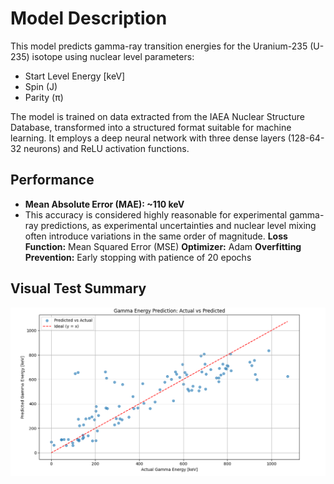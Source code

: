 # Model Description
This model predicts gamma-ray transition energies for the Uranium-235 (U-235) isotope using nuclear level parameters:
- Start Level Energy [keV]
- Spin (J)
- Parity (π)

The model is trained on data extracted from the IAEA Nuclear Structure Database, transformed into a structured format suitable for machine learning. It employs a deep neural network with three dense layers (128-64-32 neurons) and ReLU activation functions.

## Performance

- **Mean Absolute Error (MAE): ~110 keV**
- This accuracy is considered highly reasonable for experimental gamma-ray predictions, as experimental uncertainties and nuclear level mixing often introduce variations in the same order of magnitude.
**Loss Function:** Mean Squared Error (MSE)
**Optimizer:** Adam
**Overfitting Prevention:** Early stopping with patience of 20 epochs

## Visual Test Summary
![Gamma Energy Prediction](U-235_ModelEvaluation.png)
